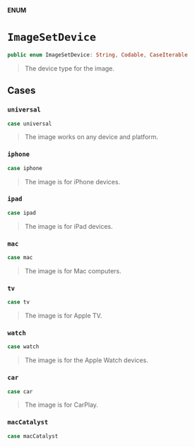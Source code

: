 **ENUM**

# `ImageSetDevice`

```swift
public enum ImageSetDevice: String, Codable, CaseIterable
```

> The device type for the image.

## Cases
### `universal`

```swift
case universal
```

> The image works on any device and platform.

### `iphone`

```swift
case iphone
```

> The image is for iPhone devices.

### `ipad`

```swift
case ipad
```

> The image is for iPad devices.

### `mac`

```swift
case mac
```

> The image is for Mac computers.

### `tv`

```swift
case tv
```

> The image is for Apple TV.

### `watch`

```swift
case watch
```

> The image is for the Apple Watch devices.

### `car`

```swift
case car
```

> The image is for CarPlay.

### `macCatalyst`

```swift
case macCatalyst
```
